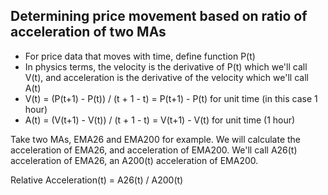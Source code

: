 ## Determining price movement based on ratio of acceleration of two MAs
- For price data that moves with time, define function P(t)
- In physics terms, the velocity is the derivative of P(t) which we'll call V(t), and acceleration is the derivative
  of the velocity which we'll call A(t)
- V(t) = (P(t+1) - P(t)) / (t + 1 - t) = P(t+1) - P(t) for unit time (in this case 1 hour)
- A(t) = (V(t+1) - V(t)) / (t + 1 - t) = V(t+1) - V(t) for unit time (1 hour)

Take two MAs, EMA26 and EMA200 for example. We will calculate the acceleration of EMA26, and acceleration of EMA200.
We'll call A26(t) acceleration of EMA26, an A200(t) acceleration of EMA200.

Relative Acceleration(t) = A26(t) / A200(t)
